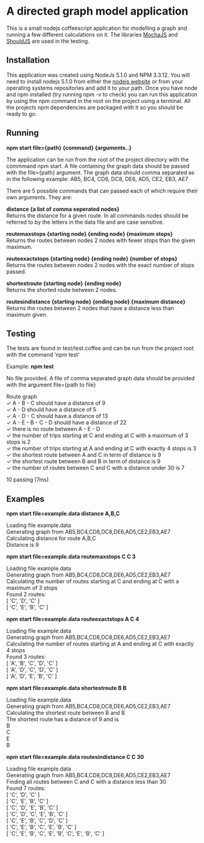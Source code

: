 A directed graph model application
==================================

This is a small nodejs coffeescript application for modelling a graph and running a few different calculations on it. The libraries [MochaJS](https://mochajs.org/)
and [ShouldJS](https://github.com/shouldjs/should.js) are used in the testing.

Installation
------------

This application was created using NodeJs 5.1.0 and NPM 3.3.12. You will need to install nodejs 5.1.0 from either the [nodejs website](https://nodejs.org/en/)
or from your operating systems repositories and add it to your path. Once you have node and npm installed (try running npm -v to check) you can run this
application by using the npm command in the root on the project using a terminal. All the projects npm dependencies are packaged with it so you should be
ready to go.

Running
-------

**npm start file={path} {command} {arguments..}**

The application can be run from the root of the project directory with the commmand npm start. A file containing the graph data should be passed
with the file={path} argument. The graph data should comma separated as in the following example:
AB5, BC4, CD8, DC8, DE6, AD5, CE2, EB3, AE7

There are 5 possible commands that can passed each of which require their own arguments. They are:

**distance {a list of comma seperated nodes}**  
Returns the distance for a given route. In all commands nodes should be referred to by the letters in the data file and are case sensitive.

**routemaxstops {starting node} {ending node} {maximum stops}**  
Returns the routes between nodes 2 nodes with fewer stops than the given maximum.

**routeexactstops {starting node} {ending node} {number of stops}**  
Returns the routes between nodes 2 nodes with the exact number of stops passed.

**shortestroute {starting node} {ending node}**  
Returns the shorted route between 2 nodes.

**routesindistance {starting node} {ending node} {maximum distance}**  
Returns the routes between 2 nodes that have a distance less than maximum given.

Testing
-------

The tests are found in test/test.coffee and can be run from the project root with the command 'npm test'

Example: **npm test**

No file provided. A file of comma separated graph data should be provided with the argument file={path to file}

  Route graph  
    ✓ A - B - C should have a distance of 9  
    ✓ A - D should have a distance of 5  
    ✓ A - D - C should have a distance of 13  
    ✓ A - E - B - C - D should have a distance of 22  
    ✓ there is no route between A - E - D  
    ✓ the number of trips starting at C and ending at C with a maximum of 3 stops is 2  
    ✓ the number of trips starting at A and ending at C with exactly 4 stops is 3  
    ✓ the shortest route between A and C in term of distance is 9  
    ✓ the shortest route between B and B in term of distance is 9  
    ✓ the number of routes between C and C with a distance under 30 is 7  


  10 passing (7ms)


Examples
--------

**npm start file=example.data distance A,B,C**

Loading file example.data  
Generating graph from AB5,BC4,CD8,DC8,DE6,AD5,CE2,EB3,AE7  
Calculating distance for route A,B,C  
Distance is 9


**npm start file=example.data routemaxstops C C 3**

Loading file example.data  
Generating graph from AB5,BC4,CD8,DC8,DE6,AD5,CE2,EB3,AE7  
Calculating the number of routes starting at C and ending at C with a maximum of 3 stops  
Found 2 routes:  
[ 'C', 'D', 'C' ]  
[ 'C', 'E', 'B', 'C' ]


**npm start file=example.data routeexactstops A C 4**

Loading file example.data  
Generating graph from AB5,BC4,CD8,DC8,DE6,AD5,CE2,EB3,AE7  
Calculating the number of routes starting at A and ending at C with exactly 4 stops  
Found 3 routes:  
[ 'A', 'B', 'C', 'D', 'C' ]  
[ 'A', 'D', 'C', 'D', 'C' ]  
[ 'A', 'D', 'E', 'B', 'C' ]


**npm start file=example.data shortestroute B B**

Loading file example.data  
Generating graph from AB5,BC4,CD8,DC8,DE6,AD5,CE2,EB3,AE7  
Calculating the shortest route between B and B  
The shortest route has a distance of 9 and is  
B  
C  
E  
B  


**npm start file=example.data routesindistance C C 30**

Loading file example.data  
Generating graph from AB5,BC4,CD8,DC8,DE6,AD5,CE2,EB3,AE7  
Finding all routes between C and C with a distance less than 30  
Found 7 routes:  
[ 'C', 'D', 'C' ]  
[ 'C', 'E', 'B', 'C' ]  
[ 'C', 'D', 'E', 'B', 'C' ]  
[ 'C', 'D', 'C', 'E', 'B', 'C' ]  
[ 'C', 'E', 'B', 'C', 'D', 'C' ]  
[ 'C', 'E', 'B', 'C', 'E', 'B', 'C' ]  
[ 'C', 'E', 'B', 'C', 'E', 'B', 'C', 'E', 'B', 'C' ]
